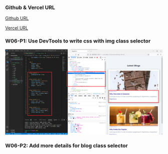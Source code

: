 ### Github & Vercel URL

[Github URL](https://github.com/whitestorm2346/1111-web-demo-18)

[Vercel URL](https://1111-web-demo-18-m55w.vercel.app/)

### W06-P1: Use DevTools to write css with img class selector

![](w06-p1.png)

### W06-P2: Add more details for blog class selector

![]()
